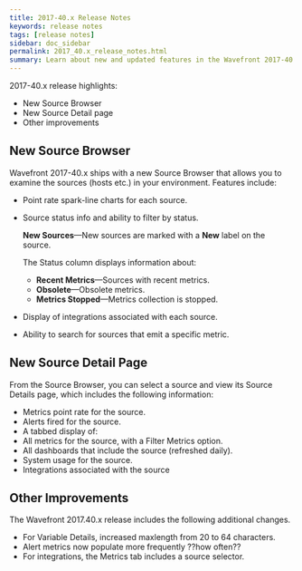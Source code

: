 ```yaml
---
title: 2017-40.x Release Notes
keywords: release notes
tags: [release notes]
sidebar: doc_sidebar
permalink: 2017_40.x_release_notes.html
summary: Learn about new and updated features in the Wavefront 2017-40.x release.
---
```


2017-40.x release highlights: 
- New Source Browser
- New Source Detail page
- Other improvements

## New Source Browser

Wavefront 2017-40.x ships with a new Source Browser that allows you to examine the sources (hosts etc.) in your environment. Features include:
* Point rate spark-line charts for each source.
* Source status info and ability to filter by status.

  **New Sources**&mdash;New sources are marked with a **New** label on the source.
  
  The Status column displays information about:
   * **Recent Metrics**&mdash;Sources with recent metrics.
   * **Obsolete**&mdash;Obsolete metrics.
   * **Metrics Stopped**&mdash;Metrics collection is stopped.
       
* Display of integrations associated with each source. 
* Ability to search for sources that emit a specific metric. 

## New Source Detail Page

From the Source Browser, you can select a source and view its Source Details page, which includes the following information:

* Metrics point rate for the source.
* Alerts fired for the source.
* A tabbed display of:  
 * All metrics for the source, with a Filter Metrics option. 
 * All dashboards that include the source (refreshed daily).
 * System usage for the source. 
 * Integrations associated with the source 
 
## Other Improvements

The Wavefront 2017.40.x release includes the following additional changes. 
* For Variable Details, increased maxlength from 20 to 64 characters.
* Alert metrics now populate more frequently ??how often??
* For integrations, the Metrics tab includes a source selector. 

